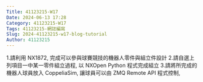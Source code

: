 ```yaml
---
Title: 41123215-W17
Date: 2024-06-13 17:28
Category: 41123215-W17
Tags: 41123215-網誌編寫
Slug: 2024-41123215-w17-blog-tutorial
Author: 41123215
---
```


1.請利用 NX1872, 完成可以參與球賽競技的機器人零件與組立件設計
2.請自選上列項目一中某一零件組立過程, 以 NXOpen Python 程式完成組立
3.請將所完成的機器人球員放入 CoppeliaSim, 讓球員可以由 ZMQ Remote API 程式控制,